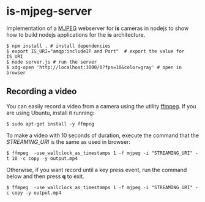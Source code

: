 is-mjpeg-server
==================

Implementation of a [MJPEG](https://en.wikipedia.org/wiki/Motion_JPEG) webserver for **is** cameras in nodejs to show how to build nodejs applications for the **is** architecture.

```shell
$ npm install . # install dependencies
$ export IS_URI="amqp:includeIP and Port"  # export the value for IS_URI
$ node server.js # run the server
$ xdg-open 'http://localhost:3000/0?fps=10&color=gray' # open in browser
```

Recording a video
---

You can easily record a video from a camera using the utility [ffmpeg](https://www.ffmpeg.org/). If you are using Ubuntu, install it running:

```shell
$ sudo apt-get install -y ffmpeg
```

To make a video with 10 seconds of duration, execute the command that the *STREAMING_URI* is the same as used in browser:

```shell
$ ffmpeg  -use_wallclock_as_timestamps 1 -f mjpeg -i "STREAMING_URI" -t 10 -c copy -y output.mp4
```

Otherwise, if you want record until a key press event, run the command below and then press **q** to exit.

```shell
$ ffmpeg  -use_wallclock_as_timestamps 1 -f mjpeg -i "STREAMING_URI" -c copy -y output.mp4
```
